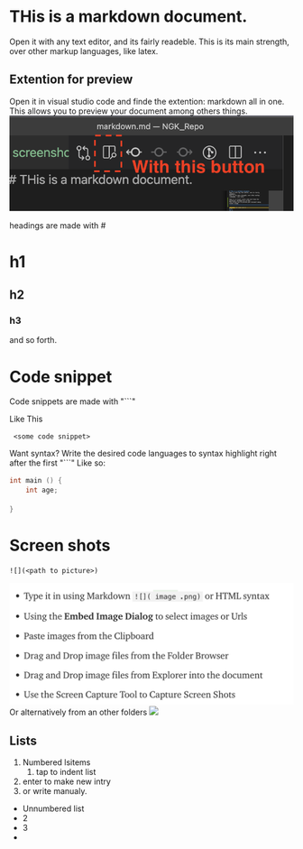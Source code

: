 # THis is a markdown document.
Open it with any text editor, and its fairly readeble. 
This is its main strength, over other markup languages, like latex. 


## Extention for preview
Open it in visual studio code and finde the extention: markdown all in one. 
This allows you to preview your document among others things. 
![](figs/PreviewButton.png)

headings are made with # 
# h1 
## h2
### h3
and so forth. 

# Code snippet 
Code snippets are made with "```"

Like This

```
 <some code snippet>
```
Want syntax? Write the desired code languages to syntax highlight right after the first "```"
Like so:

```cpp 
int main () {
    int age; 

}
```

# Screen shots 

```
![](<path to picture>)
```
![](screenshot.png)
Or alternatively from an other folders 
![](figs/screenshot.png)

## Lists

1. Numbered lsitems
   1. tap to indent list
2. enter to make new intry
3. or write manualy. 

- Unnumbered list
- 2 
- 3
- 
